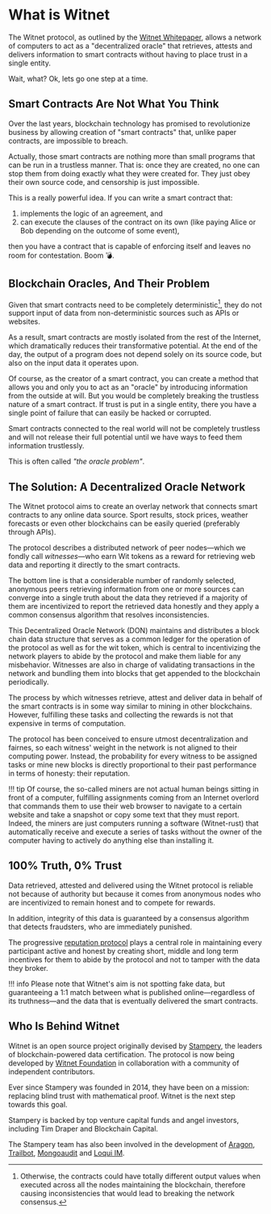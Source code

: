 # What is Witnet

The Witnet protocol, as outlined by the [Witnet Whitepaper][whitepaper], allows a network of computers to act as a "decentralized oracle" that retrieves, attests and delivers information to smart contracts without having to place trust in a single entity.

Wait, what? Ok, lets go one step at a time.

## Smart Contracts Are Not What You Think

Over the last years, blockchain technology has promised to revolutionize business by allowing creation of "smart contracts" that, unlike paper contracts, are impossible to breach.

Actually, those smart contracts are nothing more than small programs that can be run in a trustless manner.
That is: once they are created, no one can stop them from doing exactly what they were created for.
They just obey their own source code, and censorship is just impossible.

This is a really powerful idea. If you can write a smart contract that:

1. implements the logic of an agreement, and
2. can execute the clauses of the contract on its own (like paying Alice or Bob depending on the outcome of some event),

then you have a contract that is capable of enforcing itself and leaves no room for contestation. Boom :bomb:.

## Blockchain Oracles, And Their Problem

Given that smart contracts need to be completely deterministic[^1], they do not support input of data from non-deterministic sources such as APIs or websites.

As a result, smart contracts are mostly isolated from the rest of the Internet, which dramatically reduces their transformative potential.
At the end of the day, the output of a program does not depend solely on its source code, but also on the input data it operates upon.

Of course, as the creator of a smart contract, you can create a method that allows you and only you to act as an "oracle" by introducing information from the outside at will.
But you would be completely breaking the trustless nature of a smart contract.
If trust is put in a single entity, there you have a single point of failure that can easily be hacked or corrupted.  

Smart contracts connected to the real world will not be completely trustless and will not release their full potential until we have ways to feed them information trustlessly.

This is often called _"the oracle problem"_. 

## The Solution: A Decentralized Oracle Network

The Witnet protocol aims to create an overlay network that connects smart contracts to any online data source.
Sport results, stock prices, weather forecasts or even other blockchains can be easily queried (preferably through APIs).

The protocol describes a distributed network of peer nodes—which we fondly call _witnesses_—who earn Wit tokens as a reward for retrieving web data and reporting it directly to the smart contracts.

The bottom line is that a considerable number of randomly selected, anonymous peers retrieving information from one or more sources can converge into a single truth about the data they retrieved if a majority of them are incentivized to report the retrieved data honestly and they apply a common consensus algorithm that resolves inconsistencies.

This Decentralized Oracle Network (DON) maintains and distributes a block chain data structure that serves as a common ledger for the operation of the protocol as well as for the wit token, which is central to incentivizing the network players to abide by the protocol and make them liable for any misbehavior.
Witnesses are also in charge of validating transactions in the network and bundling them into blocks that get appended to the blockchain periodically.

The process by which witnesses retrieve, attest and deliver data in behalf of the smart contracts is in some way similar to mining in other blockchains.
However, fulfilling these tasks and collecting the rewards is not that expensive in terms of computation.

The protocol has been conceived to ensure utmost decentralization and fairnes, so each witness' weight in the network is not aligned to their computing power.
Instead, the probability for every witness to be assigned tasks or mine new blocks is directly proportional to their past performance in terms of honesty: their reputation. 

!!! tip
    Of course, the so-called miners are not actual human beings sitting in front of a computer, fulfilling assignments coming from an Internet overlord that commands them to use their web browser to navigate to a certain website and take a snapshot or copy some text that they must report.
    Indeed, the miners are just computers running a software (Witnet-rust) that automatically receive and execute a series of tasks without the owner of the computer having to actively do anything else than installing it.

## 100% Truth, 0% Trust

Data retrieved, attested and delivered using the Witnet protocol is reliable not because of authority but because it comes from anonymous nodes who are incentivized to remain honest and to compete for rewards.

In addition, integrity of this data is guaranteed by a consensus algorithm that detects fraudsters, who are immediately punished.

The progressive [reputation protocol] plays a central role in maintaining every participant active and honest by creating short, middle and long term incentives for them to abide by the protocol and not to tamper with the data they broker. 

!!! info
    Please note that Witnet's aim is not spotting fake data, but guaranteeing a 1:1 match between what is published online—regardless of its truthness—and the data that is eventually delivered the smart contracts.

## Who Is Behind Witnet

Witnet is an open source project originally devised by [Stampery], the leaders of blockchain-powered data certification.
The protocol is now being developed by [Witnet Foundation] in collaboration with a community of independent contributors.

Ever since Stampery was founded in 2014, they have been on a mission: replacing blind trust with mathematical proof.
Witnet is the next step towards this goal.

Stampery is backed by top venture capital funds and angel investors, including Tim Draper and Blockchain Capital.

The Stampery team has also been involved in the development of [Aragon], [Trailbot], [Mongoaudit] and [Loqui IM].

[^1]: Otherwise, the contracts could have totally different output values when executed across all the nodes maintaining the blockchain, therefore causing inconsistencies that would lead to breaking the network consensus.

[whitepaper]: https://witnet.io/static/witnet-whitepaper.pdf
[reputation protocol]: ../protocol/reputation.md
[Stampery]: https://stampery.com
[Witnet Foundation]: https://witnet.foundation
[Aragon]: https://aragon.org
[Trailbot]: https://trailbot.io
[Mongoaudit]: https://mongoaud.it
[Loqui IM]: https://loqui.im